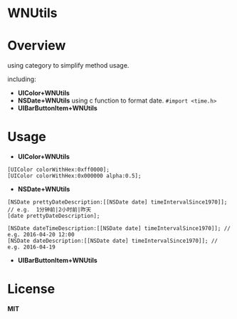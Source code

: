 # WNUtils

# Overview
using category to simplify method usage.

including:

* __UIColor+WNUtils__
* __NSDate+WNUtils__ using c function to format date. `#import <time.h>`
* __UIBarButtonItem+WNUtils__

# Usage

* __UIColor+WNUtils__
```
[UIColor colorWithHex:0xff0000];
[UIColor colorWithHex:0x000000 alpha:0.5];
```

* __NSDate+WNUtils__
```
[NSDate prettyDateDescription:[[NSDate date] timeIntervalSince1970]]; // e.g.  1分钟前|2小时前|昨天
[date prettyDateDescription];

[NSDate dateTimeDescription:[[NSDate date] timeIntervalSince1970]]; // e.g. 2016-04-20 12:00
[NSDate dateDescription:[[NSDate date] timeIntervalSince1970]]; // e.g. 2016-04-19
```

* __UIBarButtonItem+WNUtils__

# License
**MIT**
